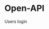 # Open-API


<api-doc openapi-path="/../openapi/users/user.yml" tag="user">
    <api-endpoint endpoint="/user" method="POST" generate-samples="true">
        Users
    </api-endpoint>
    <api-endpoint endpoint="/user/login" method="GET">
        login
    </api-endpoint>
</api-doc>